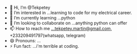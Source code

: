 - 👋 Hi, I’m @Tekpetey
- 👀 I’m interested in ...learning to code for my electrical career.
- 🌱 I’m currently learning ...python
- 💞️ I’m looking to collaborate on ...anything python can offer
- 📫 How to reach me ...tekpetey.martin@gmail.com, +233209491797(whatsapp, telegram)
- 😄 Pronouns: ...
- ⚡ Fun fact: ...i'm terrible at coding.

<!---
Tekpetey/Tekpetey is a ✨ special ✨ repository because its `README.md` (this file) appears on your GitHub profile.
You can click the Preview link to take a look at your changes.
--->
